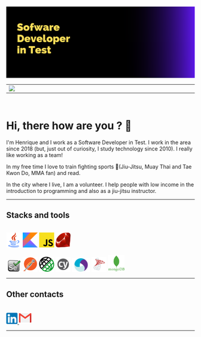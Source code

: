 ![cover](img/capa.png)

  <table>
    <tr>
        <td>
            <img width="495px" align="left" src="https://github-readme-stats.vercel.app/api?username=detowhey&show_icons=true&theme=tokyonight"/>
        </td>
        <td>
            <img width="400px" align="left" src="https://github-readme-stats.vercel.app/api/top-langs/?username=detowhey&layout=compact&hide=html,css&theme=tokyonight" />
        </td>
    </tr>   
  </table>
<br>

  # Hi, there how are you ? 👋
  
  I'm Henrique and I work as a Software Developer in Test. I work in the area since 2018 (but, just out of curiosity, I study technology since 2010). I really like working as a team!

In my free time I love to train fighting sports 👘(Jiu-Jitsu, Muay Thai and Tae Kwon Do, MMA fan) and read.

In the city where I live, I am a volunteer. I help people with low income in the introduction to programming and also as a jiu-jitsu instructor.

----------------------------
## Stacks and tools
<br>
<img src="img/java.png" alt="Java Programming language" width="40"/> <img src="img/kotlin.png" alt="Kotlin Programming language" width="40"/> <img src="img/javascript.png" alt="Javascript Programming language" width="40"/> <img src="img/ruby.png" alt="Ruby Programming language" width="40"/>
<br><br>
<img src="img/selenium.png" alt="Selenium tool" width="40"/> <img src="img/postman.png" alt="Postman tool" width="40"/> <img src="img/restassured.png" alt="Rest Assured tool" width="40"/> <img src="img/cypress.png" alt="Cypress tool" width="40"/> <img src="img/appium.png" alt="Appium tool" width="48"/> <img src="img/sqlserver.png" alt="SQL Server Icon" width="40"/> <img src="img/mongo.png" alt="Mongo DB" width="45">

-----------------------------------------
## Other contacts
<br>

<a href = "https://www.linkedin.com/in/henrique-almeida-2bb60a196/">
  <img src="img/linkedin.png" alt="Linkedin Icon" width="30"> 
</a> <a href = "mailto:henriquefr.almeida@gmail.com">
  <img src="img/gmail.png" alt="Gmail Icon" width="33">  
</a>

-----------------------------------------
